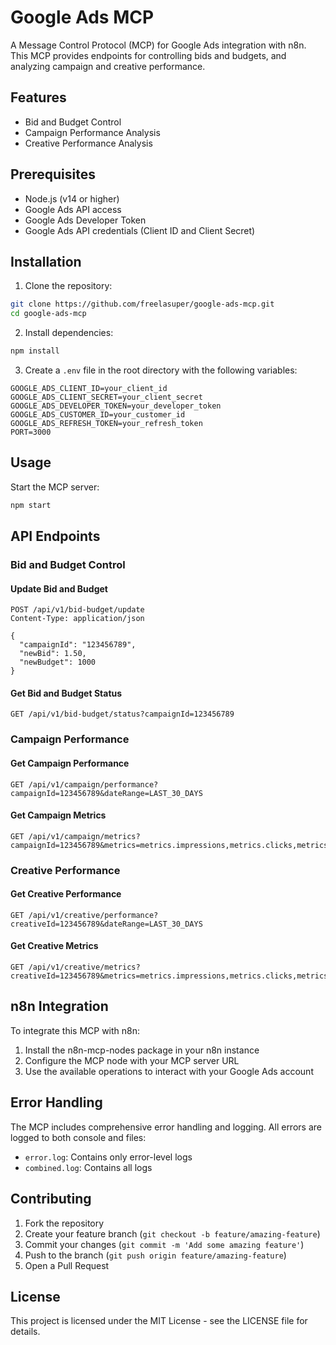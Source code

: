 # Google Ads MCP

A Message Control Protocol (MCP) for Google Ads integration with n8n. This MCP provides endpoints for controlling bids and budgets, and analyzing campaign and creative performance.

## Features

- Bid and Budget Control
- Campaign Performance Analysis
- Creative Performance Analysis

## Prerequisites

- Node.js (v14 or higher)
- Google Ads API access
- Google Ads Developer Token
- Google Ads API credentials (Client ID and Client Secret)

## Installation

1. Clone the repository:
```bash
git clone https://github.com/freelasuper/google-ads-mcp.git
cd google-ads-mcp
```

2. Install dependencies:
```bash
npm install
```

3. Create a `.env` file in the root directory with the following variables:
```
GOOGLE_ADS_CLIENT_ID=your_client_id
GOOGLE_ADS_CLIENT_SECRET=your_client_secret
GOOGLE_ADS_DEVELOPER_TOKEN=your_developer_token
GOOGLE_ADS_CUSTOMER_ID=your_customer_id
GOOGLE_ADS_REFRESH_TOKEN=your_refresh_token
PORT=3000
```

## Usage

Start the MCP server:
```bash
npm start
```

## API Endpoints

### Bid and Budget Control

#### Update Bid and Budget
```
POST /api/v1/bid-budget/update
Content-Type: application/json

{
  "campaignId": "123456789",
  "newBid": 1.50,
  "newBudget": 1000
}
```

#### Get Bid and Budget Status
```
GET /api/v1/bid-budget/status?campaignId=123456789
```

### Campaign Performance

#### Get Campaign Performance
```
GET /api/v1/campaign/performance?campaignId=123456789&dateRange=LAST_30_DAYS
```

#### Get Campaign Metrics
```
GET /api/v1/campaign/metrics?campaignId=123456789&metrics=metrics.impressions,metrics.clicks,metrics.cost_micros
```

### Creative Performance

#### Get Creative Performance
```
GET /api/v1/creative/performance?creativeId=123456789&dateRange=LAST_30_DAYS
```

#### Get Creative Metrics
```
GET /api/v1/creative/metrics?creativeId=123456789&metrics=metrics.impressions,metrics.clicks,metrics.cost_micros
```

## n8n Integration

To integrate this MCP with n8n:

1. Install the n8n-mcp-nodes package in your n8n instance
2. Configure the MCP node with your MCP server URL
3. Use the available operations to interact with your Google Ads account

## Error Handling

The MCP includes comprehensive error handling and logging. All errors are logged to both console and files:
- `error.log`: Contains only error-level logs
- `combined.log`: Contains all logs

## Contributing

1. Fork the repository
2. Create your feature branch (`git checkout -b feature/amazing-feature`)
3. Commit your changes (`git commit -m 'Add some amazing feature'`)
4. Push to the branch (`git push origin feature/amazing-feature`)
5. Open a Pull Request

## License

This project is licensed under the MIT License - see the LICENSE file for details.
